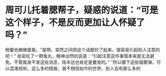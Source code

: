 # 周可儿托着腮帮子，疑惑的说道：“可是这个样子，不是反而更加让人怀疑了吗？”
杨蜜也微微蹙眉，“是啊。突然之间把这个话题炒了起来，很容易引起别人注意的吧！”
张奕吃了一颗鱼丸，眼神淡然的说道：“引起注意这件事情本来就无法避免。不管我发不发这些消息，陆丰达也肯定是要发的。”
“所以撒下这些烟雾弹，可以混淆视听。这么多的情报，我不相信如今的世界，别人会有那么多的

